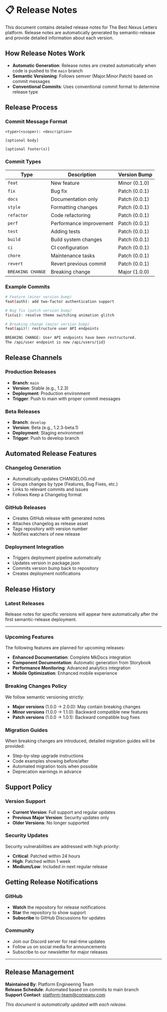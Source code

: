 # 📋 Release Notes

This document contains detailed release notes for The Best Nexus Letters platform. Release notes are automatically generated by semantic-release and provide detailed information about each version.

## How Release Notes Work

- **Automatic Generation**: Release notes are created automatically when code is pushed to the `main` branch
- **Semantic Versioning**: Follows semver (Major.Minor.Patch) based on commit messages
- **Conventional Commits**: Uses conventional commit format to determine release type

## Release Process

### Commit Message Format

```
<type>(<scope>): <description>

[optional body]

[optional footer(s)]
```

### Commit Types

| Type | Description | Version Bump |
|------|-------------|--------------|
| `feat` | New feature | Minor (0.1.0) |
| `fix` | Bug fix | Patch (0.0.1) |
| `docs` | Documentation only | Patch (0.0.1) |
| `style` | Formatting changes | Patch (0.0.1) |
| `refactor` | Code refactoring | Patch (0.0.1) |
| `perf` | Performance improvement | Patch (0.0.1) |
| `test` | Adding tests | Patch (0.0.1) |
| `build` | Build system changes | Patch (0.0.1) |
| `ci` | CI configuration | Patch (0.0.1) |
| `chore` | Maintenance tasks | Patch (0.0.1) |
| `revert` | Revert previous commit | Patch (0.0.1) |
| `BREAKING CHANGE` | Breaking change | Major (1.0.0) |

### Example Commits

```bash
# Feature (minor version bump)
feat(auth): add two-factor authentication support

# Bug fix (patch version bump)  
fix(ui): resolve theme switching animation glitch

# Breaking change (major version bump)
feat(api)!: restructure user API endpoints

BREAKING CHANGE: User API endpoints have been restructured.
The /api/user endpoint is now /api/users/{id}
```

## Release Channels

### Production Releases
- **Branch**: `main`
- **Version**: Stable (e.g., 1.2.3)
- **Deployment**: Production environment
- **Trigger**: Push to main with proper commit messages

### Beta Releases
- **Branch**: `develop`
- **Version**: Beta (e.g., 1.2.3-beta.1)
- **Deployment**: Staging environment
- **Trigger**: Push to develop branch

## Automated Release Features

### Changelog Generation
- Automatically updates CHANGELOG.md
- Groups changes by type (Features, Bug Fixes, etc.)
- Links to relevant commits and issues
- Follows Keep a Changelog format

### GitHub Releases
- Creates GitHub release with generated notes
- Attaches changelog as release asset
- Tags repository with version number
- Notifies watchers of new release

### Deployment Integration
- Triggers deployment pipeline automatically
- Updates version in package.json
- Commits version bump back to repository
- Creates deployment notifications

## Release History

### Latest Releases

Release notes for specific versions will appear here automatically after the first semantic-release deployment.

---

### Upcoming Features

The following features are planned for upcoming releases:

- **Enhanced Documentation**: Complete MkDocs integration
- **Component Documentation**: Automatic generation from Storybook
- **Performance Monitoring**: Advanced analytics integration
- **Mobile Optimization**: Enhanced mobile experience

### Breaking Changes Policy

We follow semantic versioning strictly:

- **Major versions** (1.0.0 → 2.0.0): May contain breaking changes
- **Minor versions** (1.0.0 → 1.1.0): Backward compatible new features
- **Patch versions** (1.0.0 → 1.0.1): Backward compatible bug fixes

### Migration Guides

When breaking changes are introduced, detailed migration guides will be provided:

- Step-by-step upgrade instructions
- Code examples showing before/after
- Automated migration tools when possible
- Deprecation warnings in advance

## Support Policy

### Version Support

- **Current Version**: Full support and regular updates
- **Previous Major Version**: Security updates only
- **Older Versions**: No longer supported

### Security Updates

Security vulnerabilities are addressed with high priority:

- **Critical**: Patched within 24 hours
- **High**: Patched within 1 week  
- **Medium/Low**: Included in next regular release

## Getting Release Notifications

### GitHub
- **Watch** the repository for release notifications
- **Star** the repository to show support
- **Subscribe** to GitHub Discussions for updates

### Community
- Join our Discord server for real-time updates
- Follow us on social media for announcements
- Subscribe to our newsletter for major releases

---

## Release Management

**Maintained By**: Platform Engineering Team  
**Release Schedule**: Automated based on commits to main branch  
**Support Contact**: platform-team@company.com

*This document is automatically updated with each release.*
